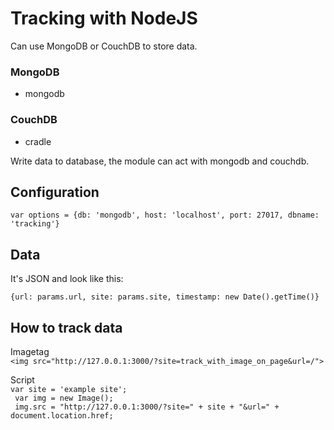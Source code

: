 Tracking with NodeJS
====================
Can use MongoDB or CouchDB to store data.

### MongoDB
 - mongodb

### CouchDB
 - cradle

Write data to database, the module can act with mongodb and couchdb.

## Configuration

`var options = {db: 'mongodb', host: 'localhost', port: 27017, dbname: 'tracking'}`

## Data

It's JSON and look like this:

`{url: params.url, site: params.site, timestamp: new Date().getTime()}`

## How to track data

Imagetag<br />
`<img src="http://127.0.0.1:3000/?site=track_with_image_on_page&url=/">`

Script<br />
`var site = 'example site';`<br />`
var img = new Image();`<br />`
img.src = "http://127.0.0.1:3000/?site=" + site + "&url=" + document.location.href;`
